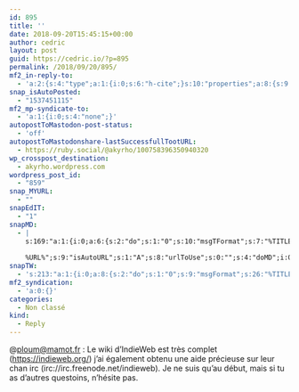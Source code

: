 ```yaml
---
id: 895
title: ''
date: 2018-09-20T15:45:15+00:00
author: cedric
layout: post
guid: https://cedric.io/?p=895
permalink: /2018/09/20/895/
mf2_in-reply-to:
  - 'a:2:{s:4:"type";a:1:{i:0;s:6:"h-cite";}s:10:"properties";a:8:{s:9:"published";a:1:{i:0;s:25:"2018-09-20T13:34:17+00:00";}s:7:"updated";a:1:{i:0;s:25:"2018-09-20T13:34:17+00:00";}s:7:"summary";a:1:{i:0;s:55:"@akyrho : tu as des liens à recommander sur le sujet ?";}s:4:"name";a:1:{i:0;s:23:"ploum (@ploum@mamot.fr)";}s:3:"url";a:1:{i:0;s:42:"https://mamot.fr/@ploum/100758353177868302";}s:11:"publication";a:1:{i:0;s:49:"La Quadrature du Net - Mastodon - Media Fédéré";}s:8:"featured";a:1:{i:0;s:83:"https://mamot.fr/system/accounts/avatars/000/006/840/original/e0eef3e5704f33ca.jpeg";}s:6:"author";a:3:{s:4:"name";s:5:"ploum";s:3:"url";s:23:"https://mamot.fr/@ploum";s:5:"photo";s:83:"https://mamot.fr/system/accounts/avatars/000/006/840/original/e0eef3e5704f33ca.jpeg";}}}'
snap_isAutoPosted:
  - "1537451115"
mf2_mp-syndicate-to:
  - 'a:1:{i:0;s:4:"none";}'
autopostToMastodon-post-status:
  - 'off'
autopostToMastodonshare-lastSuccessfullTootURL:
  - https://ruby.social/@akyrho/100758396350940320
wp_crosspost_destination:
  - akyrho.wordpress.com
wordpress_post_id:
  - "859"
snap_MYURL:
  - ""
snapEdIT:
  - "1"
snapMD:
  - |
    s:169:"a:1:{i:0;a:6:{s:2:"do";s:1:"0";s:10:"msgTFormat";s:7:"%TITLE%";s:9:"msgFormat";s:19:"%FULLTEXT%
    
    %URL%";s:9:"isAutoURL";s:1:"A";s:8:"urlToUse";s:0:"";s:4:"doMD";i:0;}}";
snapTW:
  - 's:213:"a:1:{i:0;a:8:{s:2:"do";s:1:"0";s:9:"msgFormat";s:26:"%TITLE%. %EXCERPT% - %URL%";s:8:"attchImg";s:1:"1";s:9:"isAutoImg";s:1:"A";s:8:"imgToUse";s:0:"";s:9:"isAutoURL";s:1:"A";s:8:"urlToUse";s:0:"";s:4:"doTW";i:0;}}";'
mf2_syndication:
  - 'a:0:{}'
categories:
  - Non classé
kind:
  - Reply
---
```

@ploum@mamot.fr : Le wiki d&rsquo;IndieWeb est très complet (https://indieweb.org/) j&rsquo;ai également obtenu une aide précieuse sur leur chan irc (irc://irc.freenode.net/indieweb). Je ne suis qu&rsquo;au début, mais si tu as d&rsquo;autres questoins, n&rsquo;hésite pas.